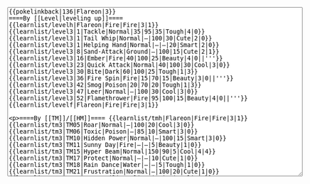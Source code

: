 </p><textarea readonly="" accesskey="," id="wpTextbox1" cols="80" rows="25" style="" class="mw-editfont-monospace" lang="en" dir="ltr" name="wpTextbox1">{{pokelinkback|136|Flareon|3}}
====By [[Level|leveling up]]====
{{learnlist/levelh|Flareon|Fire|Fire|3|1}}
{{learnlist/level3|1|Tackle|Normal|35|95|35|Tough|4|0}}
{{learnlist/level3|1|Tail Whip|Normal|—|100|30|Cute|2|0}}
{{learnlist/level3|1|Helping Hand|Normal|—|—|20|Smart|2|0}}
{{learnlist/level3|8|Sand-Attack|Ground|—|100|15|Cute|2|1}}
{{learnlist/level3|16|Ember|Fire|40|100|25|Beauty|4|0||'''}}
{{learnlist/level3|23|Quick Attack|Normal|40|100|30|Cool|3|0}}
{{learnlist/level3|30|Bite|Dark|60|100|25|Tough|1|3}}
{{learnlist/level3|36|Fire Spin|Fire|15|70|15|Beauty|3|0||'''}}
{{learnlist/level3|42|Smog|Poison|20|70|20|Tough|1|3}}
{{learnlist/level3|47|Leer|Normal|—|100|30|Cool|3|0}}
{{learnlist/level3|52|Flamethrower|Fire|95|100|15|Beauty|4|0||'''}}
{{learnlist/levelf|Flareon|Fire|Fire|3|1}}

====By [[TM]]/[[HM]]====
{{learnlist/tmh|Flareon|Fire|Fire|3|1}}
{{learnlist/tm3|TM05|Roar|Normal|—|100|20|Cool|3|0}}
{{learnlist/tm3|TM06|Toxic|Poison|—|85|10|Smart|3|0}}
{{learnlist/tm3|TM10|Hidden Power|Normal|—|100|15|Smart|3|0}}
{{learnlist/tm3|TM11|Sunny Day|Fire|—|—|5|Beauty|1|0}}
{{learnlist/tm3|TM15|Hyper Beam|Normal|150|90|5|Cool|4|4}}
{{learnlist/tm3|TM17|Protect|Normal|—|—|10|Cute|1|0}}
{{learnlist/tm3|TM18|Rain Dance|Water|—|—|5|Tough|1|0}}
{{learnlist/tm3|TM21|Frustration|Normal|—|100|20|Cute|1|0}}
{{learnlist/tm3|TM23|Iron Tail|Steel|100|75|15|Cool|1|4}}
{{learnlist/tm3|TM27|Return|Normal|—|100|20|Cute|1|0}}
{{learnlist/tm3|TM28|Dig|Ground|60|100|10|Smart|1|0}}
{{learnlist/tm3|TM30|Shadow Ball|Ghost|80|100|15|Smart|3|0}}
{{learnlist/tm3|TM32|Double Team|Normal|—|—|15|Cool|2|0}}
{{learnlist/tm3|TM35|Flamethrower|Fire|95|100|15|Beauty|4|0||'''}}
{{learnlist/tm3|TM38|Fire Blast|Fire|120|85|5|Beauty|4|0||'''}}
{{learnlist/tm3|TM42|Facade|Normal|70|100|20|Cute|2|0}}
{{learnlist/tm3|TM43|Secret Power|Normal|70|100|20|Smart|1|0}}
{{learnlist/tm3|TM44|Rest|Psychic|—|—|10|Cute|2|0}}
{{learnlist/tm3|TM45|Attract|Normal|—|100|15|Cute|2|0}}
{{learnlist/tm3|TM50|Overheat|Fire|140|90|5|Beauty|6|0||'''}}
{{learnlist/tmf|Flareon|Fire|Fire|3|1}}

====By {{pkmn|breeding}}====
{{learnlist/breedh|Flareon|Fire|Fire|3|1}}
{{learnlist/breed3|{{MSP/3|025|Pikachu}}{{MSP/3|026|Raichu}}{{MSP/3|209|Snubbull}}{{MSP/3|210|Granbull}}{{MSP/3|216|Teddiursa}}{{MSP/3|300|Skitty}}&lt;br>{{MSP/3|301|Delcatty}}{{MSP/3|312|Minun}}|Charm|Normal|—|100|20|Cute|2|1}}
{{learnlist/breed3|{{MSP/3|324|Torkoal}}|Curse|???|—|—|10|Tough|3|0}}
{{learnlist/breed3|{{MSP/3|220|Swinub}}{{MSP/3|221|Piloswine}}{{MSP/3|288|Vigoroth}}{{MSP/3|289|Slaking}}{{MSP/3|231|Phanpy}}{{MSP/3|232|Donphan}}|Endure|Normal|—|—|10|Tough|2|0}}
{{learnlist/breed3|{{MSP/3|206|Dunsparce}}{{MSP/3|231|Phanpy}}{{MSP/3|232|Donphan}}{{MSP/3|263|Zigzagoon}}{{MSP/3|264|Linoone}}{{MSP/3|287|Slakoth}}&lt;br>{{MSP/3|288|Vigoroth}}{{MSP/3|289|Slaking}}{{MSP/3|324|Torkoal}}{{MSP/3|327|Spinda}}|Flail|Normal|—|100|15|Cute|1|0}}
{{learnlist/breed3|{{MSP/3|190|Aipom}}|Tickle|Normal|—|100|20|Cute|3|0}}
{{learnlist/breed3|{{MSP/3|025|Pikachu}}{{MSP/3|026|Raichu}}{{MSP/3|035|Clefairy}}{{MSP/3|036|Clefable}}{{MSP/3|039|Jigglypuff}}{{MSP/3|040|Wigglytuff}}&lt;br>{{MSP/3|300|Skitty}}{{MSP/3|301|Delcatty}}|Wish|Normal|—|—|10|Cute|3|0|*}}
{{learnlist/breedf|Flareon|Fire|Fire|3|1}}

====By [[Move Tutor|tutoring]]====
{{learnlist/tutorh|Flareon|Fire|Fire|3|1}}
{{learnlist/tutor3|Body Slam|Normal|85|100|15|Tough|1|4|||yes|yes|yes}}
{{learnlist/tutor3|Double-Edge|Normal|120|100|15|Tough|6|0|||yes|yes|yes}}
{{learnlist/tutor3|Endure|Normal|—|—|10|Tough|2|0|||no|yes|no}}
{{learnlist/tutor3|Mimic|Normal|—|—|10|Cute|1|0|||yes|yes|yes}}
{{learnlist/tutor3|Mud-Slap|Ground|20|100|10|Cute|2|1|||no|yes|no}}
{{learnlist/tutor3|Sleep Talk|Normal|—|—|10|Cute|3|0|||no|yes|no}}
{{learnlist/tutor3|Snore|Normal|40|100|15|Cute|4|0|||no|yes|no}}
{{learnlist/tutor3|Substitute|Normal|—|—|10|Smart|2|0|||yes|yes|yes}}
{{learnlist/tutor3|Swagger|Normal|—|90|15|Cute|2|0|||no|yes|yes}}
{{learnlist/tutor3|Swift|Normal|60|—|20|Cool|2|0|||no|yes|no}}
{{learnlist/tutorf|Flareon|Fire|Fire|3|1}}

====By a prior [[evolution]]====
{{Learnlist/prevoh|Flareon|Fire|Fire|3|1}}
{{Learnlist/prevo3|133|Eevee|||||Growl|Normal|—|100|40|Cute|2|0}}
{{Learnlist/prevo3|133|Eevee|||||Baton Pass|Normal|—|—|40|Cute|2|0}}
{{Learnlist/prevo3|133|Eevee|||||Take Down|Normal|90|85|20|Tough|6|0}}
{{Learnlist/prevof|Flareon|Fire|Fire|3|1}}

[[fr:Pyroli/Génération 3]]
[[it:Flareon/Mosse apprese in terza generazione]]
[[ja:ブースター/第六世代以前のおぼえるわざ]]
[[zh:火伊布/第三世代招式表]]
